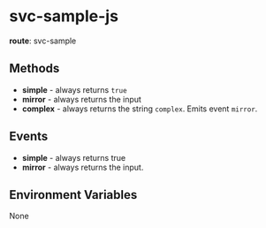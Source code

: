 # svc-sample-js

**route**: svc-sample

## Methods

* **simple** - always returns `true`
* **mirror** - always returns the input
* **complex** - always returns the string `complex`. Emits event `mirror`.

## Events

* **simple** - always returns true
* **mirror** - always returns the input.

## Environment Variables

None